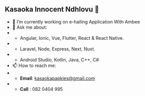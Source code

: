 ## Kasaoka Innocent Ndhlovu 👋

- 🔭 I’m currently working on e-hailing Application With Ambee
- 💬 Ask me about: 
-  * Angular, Ionic, Vue, Flutter, React & React Native.
-  * Laravel, Node, Express, Next, Nuxt.
-  * Android Studio, Kotlin, Java, C++, C#
- 📫 How to reach me:
-  * **Email**: kasaokapapkies@gmail.com
-  * **Call** : 082 0404 995

